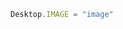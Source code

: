 <!--TITLE:Desktop.IMAGE-->
<!--ABOUT:Upspark's Desktop API module.-->

```javascript
Desktop.IMAGE = "image"
```